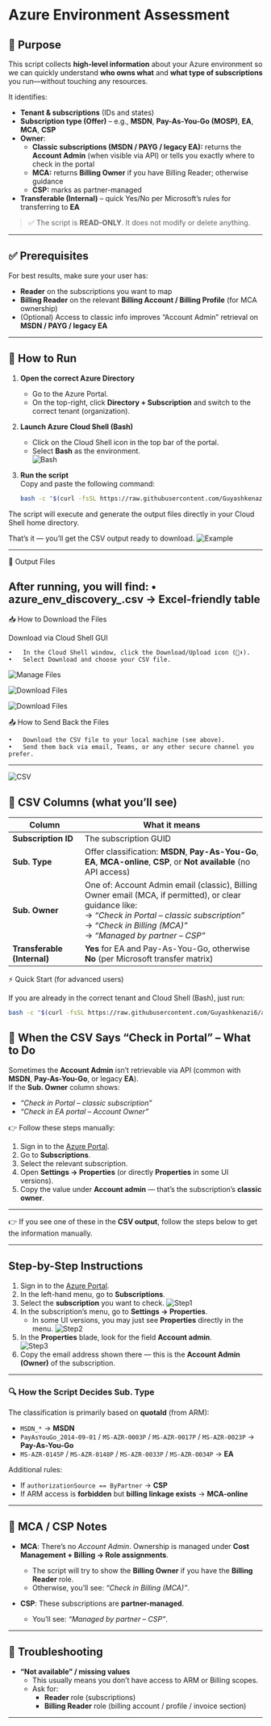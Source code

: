 # Azure Environment Assessment

## 🎯 Purpose
This script collects **high-level information** about your Azure environment so we can quickly understand **who owns what** and **what type of subscriptions** you run—without touching any resources.

It identifies:

- **Tenant & subscriptions** (IDs and states)
- **Subscription type (Offer)** – e.g., **MSDN**, **Pay-As-You-Go (MOSP)**, **EA**, **MCA**, **CSP**
- **Owner**:
  - **Classic subscriptions (MSDN / PAYG / legacy EA):** returns the **Account Admin** (when visible via API) or tells you exactly where to check in the portal
  - **MCA:** returns **Billing Owner** if you have Billing Reader; otherwise guidance
  - **CSP:** marks as partner-managed
- **Transferable (Internal)** – quick Yes/No per Microsoft’s rules for transferring to **EA**

> ✅ The script is **READ-ONLY**. It does not modify or delete anything.

---

## ✅ Prerequisites

For best results, make sure your user has:

- **Reader** on the subscriptions you want to map  
- **Billing Reader** on the relevant **Billing Account / Billing Profile** (for MCA ownership)  
- (Optional) Access to classic info improves “Account Admin” retrieval on **MSDN / PAYG / legacy EA**

---

## 🚀 How to Run

1. **Open the correct Azure Directory**  
   - Go to the Azure Portal.  
   - On the top-right, click **Directory + Subscription** and switch to the correct tenant (organization).

2. **Launch Azure Cloud Shell (Bash)**  
   - Click on the Cloud Shell icon in the top bar of the portal.  
   - Select **Bash** as the environment.  
   ![Bash](S-Screenshots/Bash.png)

3. **Run the script**  
   Copy and paste the following command:

   ```bash
   bash -c "$(curl -fsSL https://raw.githubusercontent.com/Guyashkenazi6/azure-env-discovery/refs/heads/main/azure-env-discovery.sh)"
   ```

The script will execute and generate the output files directly in your Cloud Shell home directory.

That’s it — you’ll get the CSV output ready to download.
![Example](S-Screenshots/Example3.png)

---

📂 Output Files

After running, you will find:
	•	azure_env_discovery_<timestamp>.csv → Excel-friendly table
---

📥 How to Download the Files

Download via Cloud Shell GUI

	•	In the Cloud Shell window, click the Download/Upload icon (📂⬇️).
	•	Select Download and choose your CSV file.
   ![Manage Files](S-Screenshots/Manage-Files.png)

   ![Download Files](S-Screenshots/Download.png)

![Download Files](S-Screenshots/Download_File.png)


📤 How to Send Back the Files
	
 	•	Download the CSV file to your local machine (see above).
 	•	Send them back via email, Teams, or any other secure channel you prefer.

---

![CSV](S-Screenshots/CSV3.png)

## 🧾 CSV Columns (what you’ll see)

| Column                  | What it means                                                                 |
|--------------------------|-------------------------------------------------------------------------------|
| **Subscription ID**      | The subscription GUID                                                        |
| **Sub. Type**            | Offer classification: **MSDN**, **Pay-As-You-Go**, **EA**, **MCA-online**, **CSP**, or **Not available** (no API access) |
| **Sub. Owner**           | One of: Account Admin email (classic), Billing Owner email (MCA, if permitted), or clear guidance like:<br> → *“Check in Portal – classic subscription”*<br> → *“Check in Billing (MCA)”*<br> → *“Managed by partner – CSP”* |
| **Transferable (Internal)** | **Yes** for EA and Pay-As-You-Go, otherwise **No** (per Microsoft transfer matrix) |


⚡ Quick Start (for advanced users)

If you are already in the correct tenant and Cloud Shell (Bash), just run:
```bash
bash -c "$(curl -fsSL https://raw.githubusercontent.com/Guyashkenazi6/azure-env-discovery/refs/heads/main/azure-env-discovery.sh)"
```


## 🧭 When the CSV Says “Check in Portal” – What to Do

Sometimes the **Account Admin** isn’t retrievable via API (common with **MSDN**, **Pay-As-You-Go**, or legacy **EA**).  
If the **Sub. Owner** column shows:  

- *“Check in Portal – classic subscription”*  
- *“Check in EA portal – Account Owner”*  

👉 Follow these steps manually:

1. Sign in to the [Azure Portal](https://portal.azure.com).  
2. Go to **Subscriptions**.  
3. Select the relevant subscription.  
4. Open **Settings → Properties** (or directly **Properties** in some UI versions).  
5. Copy the value under **Account admin** — that’s the subscription’s **classic owner**.

---
👉 If you see one of these in the **CSV output**, follow the steps below to get the information manually.

---

## Step-by-Step Instructions

1. Sign in to the [Azure Portal](https://portal.azure.com).  
2. In the left-hand menu, go to **Subscriptions**.  
3. Select the **subscription** you want to check.
  ![Step1](S-Screenshots/Steps1.png)
4. In the subscription’s menu, go to **Settings → Properties**.  
   - In some UI versions, you may just see **Properties** directly in the menu.
  ![Step2](S-Screenshots/Steps2.png)  
5. In the **Properties** blade, look for the field **Account admin**.  
  ![Step3](S-Screenshots/Step3.png)
6. Copy the email address shown there — this is the **Account Admin (Owner)** of the subscription.  

---

### 🔍 How the Script Decides **Sub. Type**
The classification is primarily based on **quotaId** (from ARM):

- `MSDN_*` → **MSDN**  
- `PayAsYouGo_2014-09-01` / `MS-AZR-0003P` / `MS-AZR-0017P` / `MS-AZR-0023P` → **Pay-As-You-Go**  
- `MS-AZR-0145P` / `MS-AZR-0148P` / `MS-AZR-0033P` / `MS-AZR-0034P` → **EA**  

Additional rules:
- If `authorizationSource == ByPartner` → **CSP**  
- If ARM access is **forbidden** but **billing linkage exists** → **MCA-online**  

---

## 📌 MCA / CSP Notes

- **MCA**: There’s no *Account Admin*. Ownership is managed under **Cost Management + Billing → Role assignments**.  
  - The script will try to show the **Billing Owner** if you have the **Billing Reader** role.  
  - Otherwise, you’ll see: *“Check in Billing (MCA)”*.  

- **CSP**: These subscriptions are **partner-managed**.  
  - You’ll see: *“Managed by partner – CSP”*.  

---

## 🔧 Troubleshooting

- **“Not available” / missing values**  
  - This usually means you don’t have access to ARM or Billing scopes.  
  - Ask for:  
    - **Reader** role (subscriptions)  
    - **Billing Reader** role (billing account / profile / invoice section)  
---
